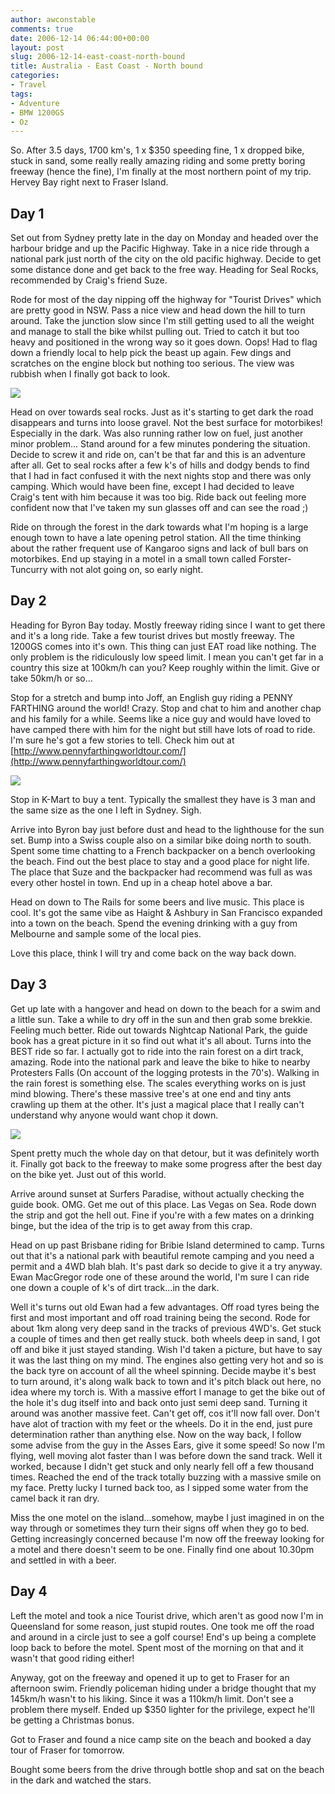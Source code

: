 ```yaml
---
author: awconstable
comments: true
date: 2006-12-14 06:44:00+00:00
layout: post
slug: 2006-12-14-east-coast-north-bound
title: Australia - East Coast - North bound
categories:
- Travel
tags:
- Adventure
- BMW 1200GS
- Oz
---
```


So. After 3.5 days, 1700 km's, 1 x $350 speeding fine, 1 x dropped bike, stuck in sand, some really really amazing riding and some pretty boring freeway (hence the fine), I'm finally at the most northern point of my trip. Hervey Bay right next to Fraser Island.

## Day 1

Set out from Sydney pretty late in the day on Monday and headed over the harbour bridge and up the Pacific Highway. Take in a nice ride through a national park just north of the city on the old pacific highway. Decide to get some distance done and get back to the free way. Heading for Seal Rocks, recommended by Craig's friend Suze.

Rode for most of the day nipping off the highway for "Tourist Drives" which are pretty good in NSW. Pass a nice view and head down the hill to turn around. Take the junction slow since I'm still getting used to all the weight and manage to stall the bike whilst pulling out. Tried to catch it but too heavy and positioned in the wrong way so it goes down. Oops! Had to flag down a friendly local to help pick the beast up again. Few dings and scratches on the engine block but nothing too serious. The view was rubbish when I finally got back to look.

![](https://lh6.google.com.au/image/awconstable/RYclWGnesRI/AAAAAAAAAx4/VZK_xltgLLs/s800/IMG_1676.jpg)

Head on over towards seal rocks. Just as it's starting to get dark the road disappears and turns into loose gravel. Not the best surface for motorbikes! Especially in the dark. Was also running rather low on fuel, just another minor problem... Stand around for a few minutes pondering the situation. Decide to screw it and ride on, can't be that far and this is an adventure after all. Get to seal rocks after a few k's of hills and dodgy bends to find that I had in fact confused it with the next nights stop and there was only camping. Which would have been fine, except I had decided to leave Craig's tent with him because it was too big.
Ride back out feeling more confident now that I've taken my sun glasses off and can see the road ;)

Ride on through the forest in the dark towards what I'm hoping is a large enough town to have a late opening petrol station. All the time thinking about the rather frequent use of Kangaroo signs and lack of bull bars on motorbikes.
End up staying in a motel in a small town called Forster-Tuncurry with not alot going on, so early night.

## Day 2

Heading for Byron Bay today. Mostly freeway riding since I want to get there and it's a long ride. Take a few tourist drives but mostly freeway. The 1200GS comes into it's own. This thing can just EAT road like nothing. The only problem is the ridiculously low speed limit. I mean you can't get far in a country this size at 100km/h can you? Keep roughly within the limit. Give or take 50km/h or so...

Stop for a stretch and bump into Joff, an English guy riding a PENNY FARTHING around the world! Crazy. Stop and chat to him and another chap and his family for a while. Seems like a nice guy and would have loved to have camped there with him for the night but still have lots of road to ride. I'm sure he's got a few stories to tell. Check him out at [http://www.pennyfarthingworldtour.com/](http://www.pennyfarthingworldtour.com/)

![](https://lh4.google.com.au/image/awconstable/RYcc-mneq6I/AAAAAAAAAnI/D9KIg6R8neI/s800/IMG_1590.jpg)

Stop in K-Mart to buy a tent. Typically the smallest they have is 3 man and the same size as the one I left in Sydney. Sigh.

Arrive into Byron bay just before dust and head to the lighthouse for the sun set. Bump into a Swiss couple also on a similar bike doing north to south. Spent some time chatting to a French backpacker on a bench overlooking the beach. Find out the best place to stay and a good place for night life. The place that Suze and the backpacker had recommend was full as was every other hostel in town. End up in a cheap hotel above a bar.

Head on down to The Rails for some beers and live music. This place is cool. It's got the same vibe as Haight & Ashbury in San Francisco expanded into a town on the beach. Spend the evening drinking with a guy from Melbourne and sample some of the local pies.

Love this place, think I will try and come back on the way back down.

## Day 3

Get up late with a hangover and head on down to the beach for a swim and a little sun. Take a while to dry off in the sun and then grab some brekkie. Feeling much better.
Ride out towards Nightcap National Park, the guide book has a great picture in it so find out what it's all about. Turns into the BEST ride so far. I actually got to ride into the rain forest on a dirt track, amazing. Rode into the national park and leave the bike to hike to nearby Protesters Falls (On account of the logging protests in the 70's). Walking in the rain forest is something else. The scales everything works on is just mind blowing. There's these massive tree's at one end and tiny ants crawling up them at the other. It's just a magical place that I really can't understand why anyone would want chop it down.

![](https://lh4.google.com.au/image/awconstable/RYcdcmnerBI/AAAAAAAAAoA/raGIqKk4Frs/s800/IMG_1597.jpg)

Spent pretty much the whole day on that detour, but it was definitely worth it. Finally got back to the freeway to make some progress after the best day on the bike yet. Just out of this world.

Arrive around sunset at Surfers Paradise, without actually checking the guide book. OMG. Get me out of this place. Las Vegas on Sea. Rode down the strip and got the hell out. Fine if you're with a few mates on a drinking binge, but the idea of the trip is to get away from this crap.

Head on up past Brisbane riding for Bribie Island determined to camp.
Turns out that it's a national park with beautiful remote camping and you need a permit and a 4WD blah blah. It's past dark so decide to give it a try anyway. Ewan MacGregor rode one of these around the world, I'm sure I can ride one down a couple of k's of dirt track...in the dark.

Well it's turns out old Ewan had a few advantages. Off road tyres being the first and most important and off road training being the second. Rode for about 1km along very deep sand in the tracks of previous 4WD's. Get stuck a couple of times and then get really stuck. both wheels deep in sand, I got off and bike it just stayed standing. Wish I'd taken a picture, but have to say it was the last thing on my mind. The engines also getting very hot and so is the back tyre on account of all the wheel spinning. Decide maybe it's best to turn around, it's along walk back to town and it's pitch black out here, no idea where my torch is. With a massive effort I manage to get the bike out of the hole it's dug itself into and back onto just semi deep sand. Turning it around was another massive feet. Can't get off, cos it'll now fall over. Don't have alot of traction with my feet or the wheels. Do it in the end, just pure determination rather than anything else. Now on the way back, I follow some advise from the guy in the Asses Ears, give it some speed! So now I'm flying, well moving alot faster than I was before down the sand track. Well it worked, because I didn't get stuck and only nearly fell off a few thousand times. Reached the end of the track totally buzzing with a massive smile on my face.
Pretty lucky I turned back too, as I sipped some water from the camel back it ran dry.

Miss the one motel on the island...somehow, maybe I just imagined in on the way through or sometimes they turn their signs off when they go to bed. Getting increasingly concerned because I'm now off the freeway looking for a motel and there doesn't seem to be one. Finally find one about 10.30pm and settled in with a beer.

## Day 4

Left the motel and took a nice Tourist drive, which aren't as good now I'm in Queensland for some reason, just stupid routes. One took me off the road and around in a circle just to see a golf course! End's up being a complete loop back to before the motel. Spent most of the morning on that and it wasn't that good riding either!

Anyway, got on the freeway and opened it up to get to Fraser for an afternoon swim. Friendly policeman hiding under a bridge thought that my 145km/h wasn't to his liking. Since it was a 110km/h limit. Don't see a problem there myself. Ended up $350 lighter for the privilege, expect he'll be getting a Christmas bonus.

Got to Fraser and found a nice camp site on the beach and booked a day tour of Fraser for tomorrow.

Bought some beers from the drive through bottle shop and sat on the beach in the dark and watched the stars.
